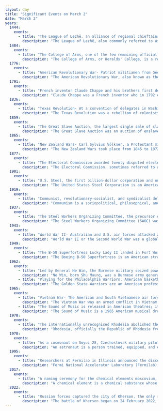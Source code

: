 ```yaml
---
layout: day
title: "Significant Events on March 2"
date: "March 2"
years:
  1444:
    events:
      - title: "The League of Lezhë, an alliance of regional chieftains, was established in Venetian Albania with Skanderbeg as their commander."
        description: "The League of Lezhë, also commonly referred to as the Albanian League, was a military and diplomatic alliance of the Albanian aristocracy, created in the city of Lezhë on 2 March 1444. The League of Lezhë is considered the first unified independent Albanian country in the Medieval age, with Skanderbeg as leader of the regional Albanian chieftains and nobles united against the Ottoman Empire. Skanderbeg was proclaimed 'Chief of the League of the Albanian People,' while Skanderbeg always signed himself as 'Dominus Albaniae'."
  1484:
    events:
      - title: "The College of Arms, one of the few remaining official heraldic authorities in Europe, was incorporated by royal charter in the City of London."
        description: "The College of Arms, or Heralds' College, is a royal corporation consisting of professional officers of arms, with jurisdiction over England, Wales, Northern Ireland and some Commonwealth realms. The heralds are appointed by the British Sovereign and are delegated authority to act on behalf of the Crown in all matters of heraldry, the granting of new coats of arms, genealogical research and the recording of pedigrees. The College is also the official body responsible for matters relating to the flying of flags on land, and it maintains the official registers of flags and other national symbols. Though a part of the Royal Household of the United Kingdom, the College is self-financed, unsupported by any public funds."
  1776:
    events:
      - title: "American Revolutionary War- Patriot militiamen from Georgia and South Carolina attempted to resist the British action to seize and remove supply ships anchored at Savannah, Georgia."
        description: "The American Revolutionary War, also known as the Revolutionary War or American War of Independence, was an armed conflict that comprised the final eight years of the broader American Revolution, in which American Patriot forces organized as the Continental Army and commanded by George Washington defeated the British Army. The conflict was fought in North America, the Caribbean, and the Atlantic Ocean. The war ended with the Treaty of Paris (1783), which resulted in the establishment of the United States of America as an independent nation, which was recognized by Great Britain and other nations of the world."
  1791:
    events:
      - title: "French inventor Claude Chappe and his brothers first demonstrated the semaphore telegraph, a system to convey information by means of visual signals, using towers with pivoting crossarms."
        description: "Claude Chappe was a French inventor who in 1792 demonstrated a practical semaphore system that eventually spanned all of France. His system consisted of a series of towers, each within line of sight of others, each supporting a wooden mast with two crossarms on pivots that could be placed in various positions. The operator in a tower moved the arms to a sequence of positions, spelling out text messages in semaphore code. The operator in the next tower read the message through a telescope, then passed it on to the next tower. This was the first practical telecommunications system of the industrial age, and was used until the 1850s when electric telegraph systems replaced it."
  1836:
    events:
      - title: "Texas Revolution- At a convention of delegates in Washington-on-the-Brazos, the Mexican state of Texas adopted a declaration of independence, establishing the Republic of Texas."
        description: "The Texas Revolution was a rebellion of colonists from the United States and Tejanos against the centralist government of Mexico in the Mexican state of Coahuila y Tejas. Although the uprising was part of a larger one, the Mexican Federalist War, that included other provinces opposed to the regime of President Antonio López de Santa Anna, the Mexican government believed the United States had instigated the Texas insurrection with the goal of annexation. The Mexican Congress passed the Tornel Decree, declaring that any foreigners fighting against Mexican troops 'will be deemed pirates and dealt with as such, being citizens of no nation presently at war with the Republic and fighting under no recognized flag'. Only the province of Texas succeeded in breaking with Mexico, establishing the Republic of Texas. It was eventually annexed by the United States about a decade later."
  1859:
    events:
      - title: "The Great Slave Auction, the largest single sale of slaves in U.S. history, with more than 400 people sold, began in Georgia."
        description: "The Great Slave Auction was an auction of enslaved Americans of African descent held at Ten Broeck Race Course, near Savannah, Georgia, United States, on March 2 and 3, 1859. Slaveholder and absentee plantation owner Pierce Mease Butler authorized the sale of approximately 436 men, women, children, and infants to be sold over the course of two days. The sale's proceeds went to satisfy Butler's significant debt, much from gambling. The auction was considered the largest single sale of slaves in U.S. history until the 2022 discovery of an even larger auction of 600 slaves in Charleston, South Carolina."
  1865:
    events:
      - title: "New Zealand Wars- Carl Sylvius Völkner, a Protestant missionary, was killed by Hauhau militants in Ōpōtiki for working as an agent for New Zealand governor-general George Grey."
        description: "The New Zealand Wars took place from 1845 to 1872 between the New Zealand colonial government and allied Māori on one side, and Māori and Māori-allied settlers on the other. Though the wars were initially localised conflicts triggered by tensions over disputed land purchases, they escalated dramatically from 1860 as the government became convinced it was facing united Māori resistance to further land sales and a refusal to acknowledge Crown sovereignty. The colonial government summoned thousands of British troops to mount major campaigns to overpower the Kīngitanga movement and also conquest of farming and residential land for British settlers. Later campaigns were aimed at quashing the Pai Mārire religious and political movement, which was strongly opposed to the conquest of Māori land and eager to strengthen Māori identity. Māori religious movements that promoted pan-Māori identity played a major role in the Wars."
  1877:
    events:
      - title: "The Electoral Commission awarded twenty disputed electoral votes to Rutherford B. Hayes, thus assuring his victory in the 1876 U.S. presidential election."
        description: "The Electoral Commission, sometimes referred to as the Hayes-Tilden or Tilden-Hayes Electoral Commission, was a temporary body created by the United States Congress on January 29, 1877, to resolve the disputed United States presidential election of 1876. Democrat Samuel J. Tilden and Republican Rutherford B. Hayes were the main contenders in the election. Tilden won 184 undisputed electoral votes, one vote shy of the 185 needed to win, to Hayes' 165, with 20 electoral votes from four states unresolved. Both Tilden and Hayes electors submitted votes from these states, and each claimed victory."
  1901:
    events:
      - title: "U.S. Steel, the first billion-dollar corporation and once the world's largest producer of steel, was founded by financier J. P. Morgan."
        description: "The United States Steel Corporation is an American steel company based in Pittsburgh, Pennsylvania. It maintains production facilities at several additional locations in the U.S. and Central Europe."
  1919:
    events:
      - title: "Communist, revolutionary-socialist, and syndicalist delegates met in Moscow to establish the Communist International."
        description: "Communism is a sociopolitical, philosophical, and economic ideology within the socialist movement, whose goal is the creation of a communist society, a socioeconomic order centered on common ownership of the means of production, distribution, and exchange that allocates products to everyone in society based on need. A communist society would entail the absence of private property and social classes, and ultimately money and the state."
  1937:
    events:
      - title: "The Steel Workers Organizing Committee, the precursor of the United Steel Workers of America, had a major success when it signed a collective-bargaining agreement with U.S. Steel."
        description: "The Steel Workers Organizing Committee (SWOC) was one of two precursor labor organizations to the United Steelworkers. It was formed by the CIO on June 7, 1936. It disbanded in 1942 to become the United Steel Workers of America. The Steel Labor was the official paper of SWOC."
  1943:
    events:
      - title: "World War II- Australian and U.S. air forces attacked and destroyed a large Japanese naval convoy in the Bismarck Sea, north of Papua New Guinea."
        description: "World War II or the Second World War was a global conflict between two coalitions- the Allies and the Axis powers. Nearly all of the world's countries participated, with many nations mobilising all resources in pursuit of total war. Tanks and aircraft played major roles, enabling the strategic bombing of cities and delivery of the first and only nuclear weapons ever used in war. World War II was the deadliest conflict in history, resulting in 70 to 85 million deaths, more than half of which were civilians. Millions died in genocides, including the Holocaust, and by massacres, starvation, and disease. After the Allied victory, Germany, Austria, Japan, and Korea were occupied, and German and Japanese leaders were tried for war crimes."
  1949:
    events:
      - title: "The B-50 Superfortress Lucky Lady II landed in Fort Worth, Texas, to complete the first non-stop circumnavigation of the world by airplane."
        description: "The Boeing B-50 Superfortress is an American strategic bomber. A post–World War II revision of the Boeing B-29 Superfortress, it was fitted with more powerful Pratt & Whitney R-4360 radial engines, stronger structure, a taller tail fin, and other improvements. It was the last piston-engined bomber built by Boeing for the United States Air Force, and was refined into Boeing's final such design, the prototype B-54. Although not as well known as its direct predecessor, the B-50 was in USAF service for nearly 20 years."
  1962:
    events:
      - title: "Led by General Ne Win, the Burmese military seized power in a coup d'état."
        description: "Ne Win, born Shu Maung, was a Burmese army general and politician who served as Prime Minister of Burma from 1958 to 1960 and 1962 to 1974, and also President of Burma from 1962 to 1981. Ne Win was Burma's military dictator during the Socialist Burma period of 1962 to 1988."
      - title: "Playing for the Philadelphia Warriors, American basketball player Wilt Chamberlain (pictured) scored 100 points in a game against the New York Knicks, which remains an NBA record."
        description: "The Golden State Warriors are an American professional basketball team based in San Francisco. The Warriors compete in the National Basketball Association (NBA) as a member of the Pacific Division of the Western Conference. Founded in 1946 in Philadelphia, the Warriors moved to the San Francisco Bay Area in 1962 and took the city's name before changing its geographic moniker to Golden State in 1971. The club plays its home games at Chase Center."
  1965:
    events:
      - title: "Vietnam War- The American and South Vietnamese air forces began Operation Rolling Thunder, a sustained bombing campaign against North Vietnam that eventually became the most intense air–ground battle waged during the Cold War period."
        description: "The Vietnam War was an armed conflict in Vietnam, Laos, and Cambodia fought between North Vietnam and South Vietnam and their allies. North Vietnam was supported by the Soviet Union and China, while South Vietnam was supported by the United States and other anti-communist nations. The conflict was the second of the Indochina Wars and a major proxy war of the Cold War between the Soviet Union and US. Direct US military involvement greatly escalated from 1965 until its withdrawal in 1973. The fighting spilled over into the Laotian and Cambodian Civil Wars, which ended with all three countries becoming communist in 1975."
      - title: "The Sound of Music is released in American theatres; it later became the highest grossing film of all time."
        description: "The Sound of Music is a 1965 American musical drama film produced and directed by Robert Wise from a screenplay written by Ernest Lehman, and starring Julie Andrews and Christopher Plummer, with Richard Haydn, Peggy Wood, Charmian Carr, and Eleanor Parker. The film is an adaptation of the 1959 stage musical composed by Richard Rodgers, with lyrics by Oscar Hammerstein II and a book by Lindsay and Crouse. It is based on the 1949 memoir The Story of the Trapp Family Singers by Maria von Trapp and is set in Salzburg, Austria. It is a fictional retelling of her experiences as governess to seven children, her eventual marriage with their father Captain Georg von Trapp, and their escape during the Anschluss in 1938."
  1970:
    events:
      - title: "The internationally unrecognised Rhodesia abolished their monarchy and declared themselves a republic."
        description: "Rhodesia, officially the Republic of Rhodesia from 1970, was an unrecognised state in Southern Africa that existed from 1965 to 1979. Rhodesia served as the de facto successor state to the British colony of Southern Rhodesia following a unilateral declaration of independence issued by the ruling white-minority government. Throughout this fourteen-year period, Rhodesia faced internal conflict and political unrest. Following the Lancaster House Agreement in 1979, the territory returned to British political control and then subsequently gained internationally recognised independence as Zimbabwe in 1980."
  1978:
    events:
      - title: "As a cosmonaut on Soyuz 28, Czechoslovak military pilot Vladimír Remek (pictured) became the first person from outside the Soviet Union or the United States to go into space."
        description: "An astronaut is a person trained, equipped, and deployed by a human spaceflight program to serve as a commander or crew member aboard a spacecraft. Although generally reserved for professional space travelers, the term is sometimes applied to anyone who travels into space, including scientists, politicians, journalists, and tourists."
  1995:
    events:
      - title: "Researchers at Fermilab in Illinois announced the discovery of the top quark, the most massive of all observed elementary particles."
        description: "Fermi National Accelerator Laboratory (Fermilab), located in Batavia, Illinois, near Chicago, is a United States Department of Energy national laboratory specializing in high-energy particle physics."
  2017:
    events:
      - title: "A naming ceremony for the chemical elements moscovium, tennessine, and oganesson took place at the Russian Academy of Sciences in Moscow."
        description: "A chemical element is a chemical substance whose atoms all have the same number of protons. The number of protons is called the atomic number of that element. For example, oxygen has an atomic number of 8, meaning each oxygen atom has 8 protons in its nucleus. Atoms of the same element can have different numbers of neutrons in their nuclei, known as isotopes of the element. Two or more atoms can combine to form molecules. Some elements are formed from molecules of identical atoms, e. g. atoms of hydrogen (H) form diatomic molecules (H2). Chemical compounds are substances made of atoms of different elements; they can have molecular or non-molecular structure. Mixtures are materials containing different chemical substances; that means (in case of molecular substances) that they contain different types of molecules. Atoms of one element can be transformed into atoms of a different element in nuclear reactions, which change an atom's atomic number."
  2022:
    events:
      - title: "Russian forces captured the city of Kherson, the only regional capital to be taken during the Russian invasion of Ukraine."
        description: "The battle of Kherson began on 24 February 2022, as part of the southern front of the Russian invasion of Ukraine. The city of Kherson was captured by Russian forces on 1 March 2022. Russia then began a military occupation of the area."
---
```

